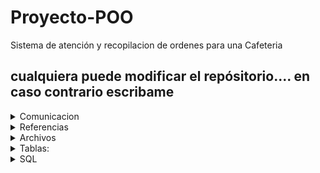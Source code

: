 # Proyecto-POO
Sistema de atención y recopilacion de ordenes para una Cafeteria
## cualquiera puede modificar el repósitorio.... en caso contrario escribame

<details>

<summary> Comunicacion </summary>

### Discord

[Link](https://discord.gg/92XfvRNr)

</details>

<details>
    
<summary> Referencias </summary>

### VIDEO

[VIDEO REFERENCIAS](https://vm.tiktok.com/ZMhJamuf8/)

tiene de manera similar nuestro trabajo
    
</details>

<details>
    
<summary> Archivos </summary>

### INFO RANDOM

[Google DOC](https://docs.google.com/document/d/1sb42Kf1dQEEU749Q3fiZjkeNDkrSoS8qc3eGnrV0bAE/edit?usp=sharing)

### ARCHIVO PRESENTACION

</details>

<details>   
    
<summary> Tablas: </summary>

### DER
|Producto (para abstraer comida y bebida)|
|----------------------------------------|
|id_producto (PK)                        |
|nombre                                  |
|tipo (bebida/comida)                    |
|precio                                  |


|Cliente                                 |
|----------------------------------------|
|id_cliente (PK)                         |
|nombre                                  |
|contacto                                |


|Empleado                                |
|----------------------------------------|
|id_empleado (PK)                        |
|nombre                                  |
|rol                                     |
|salario                                 |


|Pedido                                  |
|----------------------------------------|
|id_pedido (PK)                          |
|fecha                                   |
|id_cliente (FK a Cliente)               |
|id_empleado (FK a Empleado)             |


|PedidosProductos (relación muchos a muchos)|
|--------------------------------------------|
|id_pedido (FK a Pedido)                     |
|id_producto (FK a Producto)                 |
|cantidad                                    |


|Promocion                                 |
|------------------------------------------|
|id_promocion (PK)                         |
|descripcion                               |
|descuento                                 |


|PromocionProducto (relación muchos a muchos)|
|--------------------------------------------|
|id_promocion (FK a Promocion)               |
|id_producto (FK a Producto)                 |


|Usuario                                   |
|------------------------------------------|
|id_usuario (PK)                           |
|nombre                                    |
|contraseña                                |
|id_empleado (FK a Empleado)               |

</details>


<details>   
    
<summary> SQL </summary>

### BASES DE DATOS

```ruby
1. Base de Datos de Empleados
sql
Copiar código
-- Crear la base de datos para empleados
CREATE DATABASE CafeteriaEmpleados;

-- Usar la base de datos
USE CafeteriaEmpleados;

-- Crear la tabla Empleado
CREATE TABLE Empleado (
    id_empleado INT PRIMARY KEY AUTO_INCREMENT,
    nombre VARCHAR(100) NOT NULL,
    rol VARCHAR(50) NOT NULL,
    salario DECIMAL(10,2) NOT NULL
);

-- Insertar datos de ejemplo en la tabla Empleado
INSERT INTO Empleado (nombre, rol, salario) VALUES ('Juan Pérez', 'Barista', 1200.00);
INSERT INTO Empleado (nombre, rol, salario) VALUES ('Ana García', 'Gerente', 2000.00);
```

```ruby
2. Base de Datos de Productos
sql
Copiar código
-- Crear la base de datos para productos
CREATE DATABASE CafeteriaProductos;

-- Usar la base de datos
USE CafeteriaProductos;

-- Crear la tabla Producto
CREATE TABLE Producto (
    id_producto INT PRIMARY KEY AUTO_INCREMENT,
    nombre VARCHAR(100) NOT NULL,
    tipo ENUM('bebida', 'comida') NOT NULL,
    precio DECIMAL(10,2) NOT NULL
);

-- Insertar datos de ejemplo en la tabla Producto
INSERT INTO Producto (nombre, tipo, precio) VALUES ('Café', 'bebida', 3.50);
INSERT INTO Producto (nombre, tipo, precio) VALUES ('Sándwich', 'comida', 5.00);
```

```ruby
3. Base de Datos de Pedidos
sql
Copiar código
-- Crear la base de datos para pedidos
CREATE DATABASE CafeteriaPedidos;

-- Usar la base de datos
USE CafeteriaPedidos;

-- Crear la tabla Pedido
CREATE TABLE Pedido (
    id_pedido INT PRIMARY KEY AUTO_INCREMENT,
    fecha DATETIME NOT NULL,
    id_cliente INT NOT NULL,
    id_empleado INT NOT NULL,
    FOREIGN KEY (id_cliente) REFERENCES CafeteriaClientes.Cliente(id_cliente),
    FOREIGN KEY (id_empleado) REFERENCES CafeteriaEmpleados.Empleado(id_empleado)
);

-- Insertar datos de ejemplo en la tabla Pedido
INSERT INTO Pedido (fecha, id_cliente, id_empleado) VALUES ('2024-09-10 10:30:00', 1, 1);
```

```ruby
4. Tabla Intermedia PedidosProductos
sql
Copiar código
-- Usar la base de datos de pedidos
USE CafeteriaPedidos;

-- Crear la tabla PedidosProductos
CREATE TABLE PedidosProductos (
    id_pedido INT NOT NULL,
    id_producto INT NOT NULL,
    cantidad INT NOT NULL,
    PRIMARY KEY (id_pedido, id_producto),
    FOREIGN KEY (id_pedido) REFERENCES Pedido(id_pedido),
    FOREIGN KEY (id_producto) REFERENCES CafeteriaProductos.Producto(id_producto)
);

-- Insertar datos de ejemplo en la tabla PedidosProductos
INSERT INTO PedidosProductos (id_pedido, id_producto, cantidad) VALUES (1, 1, 2);
INSERT INTO PedidosProductos (id_pedido, id_producto, cantidad) VALUES (1, 2, 1);
```
```ruby
5. Base de Datos de Promociones
sql
Copiar código
-- Crear la base de datos para promociones
CREATE DATABASE CafeteriaPromociones;

-- Usar la base de datos
USE CafeteriaPromociones;

-- Crear la tabla Promocion
CREATE TABLE Promocion (
    id_promocion INT PRIMARY KEY AUTO_INCREMENT,
    descripcion VARCHAR(255) NOT NULL,
    descuento DECIMAL(5,2) NOT NULL
);

-- Insertar datos de ejemplo en la tabla Promocion
INSERT INTO Promocion (descripcion, descuento) VALUES ('Descuento en café', 10.00);
```

```ruby
6. Tabla Intermedia PromocionProducto
sql
Copiar código
-- Usar la base de datos de promociones
USE CafeteriaPromociones;

-- Crear la tabla PromocionProducto
CREATE TABLE PromocionProducto (
    id_promocion INT NOT NULL,
    id_producto INT NOT NULL,
    PRIMARY KEY (id_promocion, id_producto),
    FOREIGN KEY (id_promocion) REFERENCES Promocion(id_promocion),
    FOREIGN KEY (id_producto) REFERENCES CafeteriaProductos.Producto(id_producto)
);

-- Insertar datos de ejemplo en la tabla PromocionProducto
INSERT INTO PromocionProducto (id_promocion, id_producto) VALUES (1, 1);
```
```ruby
7. Base de Datos de Usuarios
sql
Copiar código
-- Crear la base de datos para usuarios
CREATE DATABASE CafeteriaUsuarios;

-- Usar la base de datos
USE CafeteriaUsuarios;

-- Crear la tabla Usuario
CREATE TABLE Usuario (
    id_usuario INT PRIMARY KEY AUTO_INCREMENT,
    nombre VARCHAR(100) NOT NULL,
    contraseña VARCHAR(100) NOT NULL,
    id_empleado INT NOT NULL,
    FOREIGN KEY (id_empleado) REFERENCES CafeteriaEmpleados.Empleado(id_empleado)
);

-- Insertar datos de ejemplo en la tabla Usuario
INSERT INTO Usuario (nombre, contraseña, id_empleado) VALUES ('juan.perez', 'password123', 1);
```
</details>
